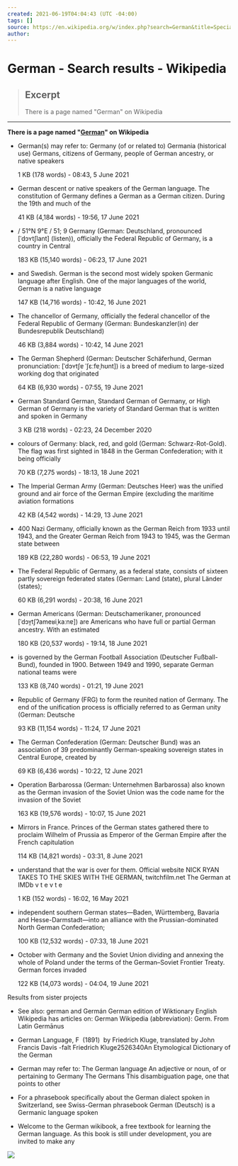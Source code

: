 ```yaml
---
created: 2021-06-19T04:04:43 (UTC -04:00)
tags: []
source: https://en.wikipedia.org/w/index.php?search=German&title=Special%3ASearch&profile=default&fulltext=1&ns0=1
author: 
---
```


# German - Search results - Wikipedia

> ## Excerpt
> There is a page named "German" on Wikipedia

---
**There is a page named "[German](https://en.wikipedia.org/wiki/German "German")" on Wikipedia**

-   German(s) may refer to: Germany (of or related to) Germania (historical use) Germans, citizens of Germany, people of German ancestry, or native speakers
    
    1 KB (178 words) - 08:43, 5 June 2021
    
-   German descent or native speakers of the German language. The constitution of Germany defines a German as a German citizen. During the 19th and much of the
    
    41 KB (4,184 words) - 19:56, 17 June 2021
    
-   / 51°N 9°E / 51; 9 Germany (German: Deutschland, pronounced \[ˈdɔʏtʃlant\] (listen)), officially the Federal Republic of Germany, is a country in Central
    
    183 KB (15,140 words) - 06:23, 17 June 2021
    
-   and Swedish. German is the second most widely spoken Germanic language after English. One of the major languages of the world, German is a native language
    
    147 KB (14,716 words) - 10:42, 16 June 2021
    
-   The chancellor of Germany, officially the federal chancellor of the Federal Republic of Germany (German: Bundeskanzler(in) der Bundesrepublik Deutschland)
    
    46 KB (3,884 words) - 10:42, 14 June 2021
    
-   The German Shepherd (German: Deutscher Schäferhund, German pronunciation: \[ˈdɔʏtʃɐ ˈʃɛːfɐˌhʊnt\]) is a breed of medium to large-sized working dog that originated
    
    64 KB (6,930 words) - 07:55, 19 June 2021
    
-   German Standard German, Standard German of Germany, or High German of Germany is the variety of Standard German that is written and spoken in Germany
    
    3 KB (218 words) - 02:23, 24 December 2020
    
-   colours of Germany: black, red, and gold (German: Schwarz-Rot-Gold). The flag was first sighted in 1848 in the German Confederation; with it being officially
    
    70 KB (7,275 words) - 18:13, 18 June 2021
    
-   The Imperial German Army (German: Deutsches Heer) was the unified ground and air force of the German Empire (excluding the maritime aviation formations
    
    42 KB (4,542 words) - 14:29, 13 June 2021
    
-   400 Nazi Germany, officially known as the German Reich from 1933 until 1943, and the Greater German Reich from 1943 to 1945, was the German state between
    
    189 KB (22,280 words) - 06:53, 19 June 2021
    
-   The Federal Republic of Germany, as a federal state, consists of sixteen partly sovereign federated states (German: Land (state), plural Länder (states);
    
    60 KB (6,291 words) - 20:38, 16 June 2021
    
-   German Americans (German: Deutschamerikaner, pronounced \[ˈdɔʏ̯tʃʔameʁiˌkaːnɐ\]) are Americans who have full or partial German ancestry. With an estimated
    
    180 KB (20,537 words) - 19:14, 18 June 2021
    
-   is governed by the German Football Association (Deutscher Fußball-Bund), founded in 1900. Between 1949 and 1990, separate German national teams were
    
    133 KB (8,740 words) - 01:21, 19 June 2021
    
-   Republic of Germany (FRG) to form the reunited nation of Germany. The end of the unification process is officially referred to as German unity (German: Deutsche
    
    93 KB (11,154 words) - 11:24, 17 June 2021
    
-   The German Confederation (German: Deutscher Bund) was an association of 39 predominantly German\-speaking sovereign states in Central Europe, created by
    
    69 KB (6,436 words) - 10:22, 12 June 2021
    
-   Operation Barbarossa (German: Unternehmen Barbarossa) also known as the German invasion of the Soviet Union was the code name for the invasion of the Soviet
    
    163 KB (19,576 words) - 10:07, 15 June 2021
    
-   Mirrors in France. Princes of the German states gathered there to proclaim Wilhelm of Prussia as Emperor of the German Empire after the French capitulation
    
    114 KB (14,821 words) - 03:31, 8 June 2021
    
-   understand that the war is over for them. Official website NICK RYAN TAKES TO THE SKIES WITH THE GERMAN, twitchfilm.net The German at IMDb v t e v t e
    
    1 KB (152 words) - 16:02, 16 May 2021
    
-   independent southern German states—Baden, Württemberg, Bavaria and Hesse-Darmstadt—into an alliance with the Prussian-dominated North German Confederation;
    
    100 KB (12,532 words) - 07:33, 18 June 2021
    
-   October with Germany and the Soviet Union dividing and annexing the whole of Poland under the terms of the German–Soviet Frontier Treaty. German forces invaded
    
    122 KB (14,073 words) - 04:04, 19 June 2021
    

Results from sister projects

-   See also: german and Germán German edition of Wiktionary English Wikipedia has articles on: German Wikipedia (abbreviation): Germ. From Latin Germānus
    
-   German Language, F  (1891)  by Friedrich Kluge, translated by John Francis Davis -falt Friedrich Kluge2526340An Etymological Dictionary of the German
    
-   German may refer to: The German language An adjective or noun, of or pertaining to Germany The Germans This disambiguation page, one that points to other
    
-   For a phrasebook specifically about the German dialect spoken in Switzerland, see Swiss-German phrasebook German (Deutsch) is a Germanic language spoken
    
-   Welcome to the German wikibook, a free textbook for learning the German language. As this book is still under development, you are invited to make any
    

![](https://en.wikipedia.org/wiki/Special:CentralAutoLogin/start?type=1x1)
